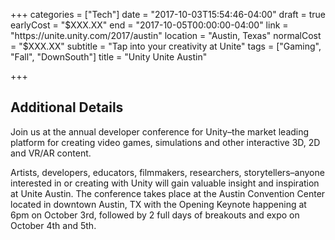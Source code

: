 +++
categories = ["Tech"]
date = "2017-10-03T15:54:46-04:00"
draft = true
earlyCost = "$XXX.XX"
end = "2017-10-05T00:00:00-04:00"
link = "https://unite.unity.com/2017/austin"
location = "Austin, Texas"
normalCost = "$XXX.XX"
subtitle = "Tap into your creativity at Unite"
tags = ["Gaming", "Fall", "DownSouth"]
title = "Unity Unite Austin"

+++
<!--more-->

## Additional Details

Join us at the annual developer conference for Unity–the market leading platform for creating video games, simulations and other interactive 3D, 2D and VR/AR content.

Artists, developers, educators, filmmakers, researchers, storytellers–anyone interested in or creating with Unity will gain valuable insight and inspiration at Unite Austin. The conference takes place at the Austin Convention Center located in downtown Austin, TX with the Opening Keynote happening at 6pm on October 3rd, followed by 2 full days of breakouts and expo on October 4th and 5th.